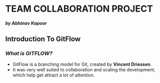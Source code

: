# **TEAM COLLABORATION PROJECT**
##### by _Abhinav Kapoor_

## **Introduction To GitFlow**

### _What is **GITFLOW**?_ 

* GitFlow is a branching model for Git, created by **Vincent Driessen**.
* It was very well suited to collaboration and scaling the development, which help get attract a lot of attention.




